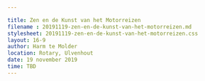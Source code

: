 ```yaml
---

title: Zen en de Kunst van het Motorreizen
filename : 20191119-zen-en-de-kunst-van-het-motorreizen.md
stylesheet: 20191119-zen-en-de-kunst-van-het-motorreizen.css
layout: 16-9
author: Harm te Molder
location: Rotary, Ulvenhout
date: 19 november 2019
time: TBD
---
```

<!-- You can find the actual presentation in the _includes folder -->

